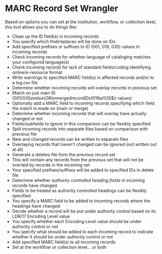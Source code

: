 # MARC Record Set Wrangler
Based on options you can set at the institution, workflow, or collection level, this tool allows you to do things like:

- Clean up the ID field(s) in incoming records
 - You specify which find/replaces will be done on IDs
- Add specified prefixes or suffixes to ID (001, 019, 035) values in incoming records
- Check incoming records for whether language of cataloging matches your configured language(s)
- Check incoming records for lack of standard fields/coding identifying online/e-resource format
- Write warnings to specified MARC field(s) in affected records and/or to a log.csv file
- Determine whether incoming records will overlay records in previous set
 - Match on just main ID (001/035$a value) OR on merged record IDs (019$a/035$z values)
 - Optionally add a MARC field to incoming records specifying which field the match is made on (main or merge)
- Determine whether incoming records that will overlay have actually changed or not
 - Fields/subfields to ignore in this comparison can be flexibly specified
- Split incoming records into separate files based on comparison with previous file
 - New and changed records can be written to separate files
 - Overlaying records that haven't changed can be ignored (not written out at all)
- Generate a deletes file from the previous record set
 - This will contain any records from the previous set that will not be overlaid by records in the incoming set
 - Your specified prefixes/suffixes will be added to specified IDs in delete file
- Determine whether *authority controlled heading fields* in incoming records have changed
 - Fields to be treated as authority controlled headings can be flexibly specified
 - You specify a MARC field to be added to incoming records where the headings have changed
- Decide whether a record will be put under authority control based on its LDR/17 Encoding Level value
 - You specify whether each Encoding Level value should be under authority control or not
 - You specify what should be added to each incoming record to indicate whether it should be under authority control or not
- Add specified MARC field(s) to all incoming records
 - Set at the workflow or collection level... or both